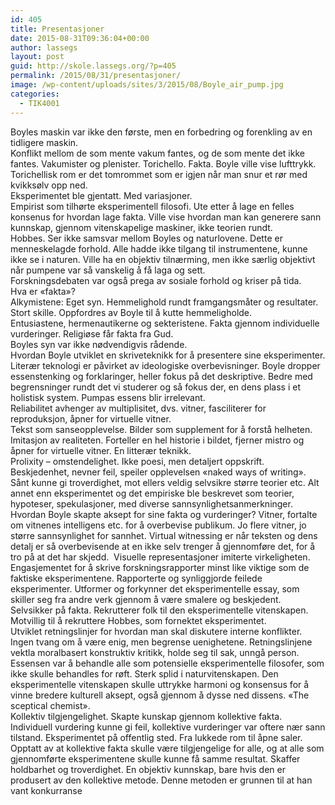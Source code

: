 ```yaml
---
id: 405
title: Presentasjoner
date: 2015-08-31T09:36:04+00:00
author: lassegs
layout: post
guid: http://skole.lassegs.org/?p=405
permalink: /2015/08/31/presentasjoner/
image: /wp-content/uploads/sites/3/2015/08/Boyle_air_pump.jpg
categories:
  - TIK4001
---
```

<div>
  Boyles maskin var ikke den første, men en forbedring og forenkling av en tidligere maskin.
</div>

<div>
</div>

<div>
  Konflikt mellom de som mente vakum fantes, og de som mente det ikke fantes. Vakumister og plenister. Torichello. Fakta. Boyle ville vise lufttrykk. Torichellisk rom er det tomrommet som er igjen når man snur et rør med kvikksølv opp ned.
</div>

<div>
  Eksperimentet ble gjentatt. Med variasjoner.
</div>

<div>
</div>

<div>
  Empirist som tilhørte eksperimentell filosofi. Ute etter å lage en felles konsenus for hvordan lage fakta. Ville vise hvordan man kan generere sann kunnskap, gjennom vitenskapelige maskiner, ikke teorien rundt.
</div>

<div>
</div>

<div>
  Hobbes. Ser ikke samsvar mellom Boyles og naturlovene. Dette er menneskelagde forhold. Alle hadde ikke tilgang til instrumentene, kunne ikke se i naturen. Ville ha en objektiv tilnærming, men ikke særlig objektivt når pumpene var så vanskelig å få laga og sett.
</div>

<div>
  Forskningsdebaten var også prega av sosiale forhold og kriser på tida.
</div>

<div>
</div>

<div>
  Hva er &laquo;fakta&raquo;?
</div>

<div>
  Alkymistene: Eget syn. Hemmelighold rundt framgangsmåter og resultater. Stort skille. Oppfordres av Boyle til å kutte hemmeligholde.
</div>

<div>
  Entusiastene, hermenautikerne og sekteristene. Fakta gjennom individuelle vurderinger. Religiøse får fakta fra Gud.
</div>

<div>
</div>

<div>
  Boyles syn var ikke nødvendigvis rådende.
</div>

<div>
</div>

<div>
  Hvordan Boyle utviklet en skriveteknikk for å presentere sine eksperimenter.
</div>

<div>
  Literær teknologi er påvirket av ideologiske overbevisninger. Boyle dropper essenstenking og forklaringer, heller fokus på det deskriptive. Bedre med begrensninger rundt det vi studerer og så fokus der, en dens plass i et holistisk system. Pumpas essens blir irrelevant.
</div>

<div>
  Reliabilitet avhenger av multiplisitet, dvs. vitner, fasciliterer for reproduksjon, åpner for virtuelle vitner.
</div>

<div>
  Tekst som sanseopplevelse. Bilder som supplement for å forstå helheten. Imitasjon av realiteten. Forteller en hel historie i bildet, fjerner mistro og åpner for virtuelle vitner. En litterær teknikk.
</div>

<div>
  Prolixity &#8211; omstendelighet. Ikke poesi, men detaljert oppskrift. Beskjedenhet, nevner feil, speiler opplevelsen &laquo;naked ways of writing&raquo;. Sånt kunne gi troverdighet, mot ellers veldig selvsikre større teorier etc. Alt annet enn eksperimentet og det empiriske ble beskrevet som teorier, hypoteser, spekulasjoner, med diverse sannsynlighetsanmerkninger.
</div>

<div>
</div>

<div>
  Hvordan Boyle skapte aksept for sine fakta og vurderinger? Vitner, fortalte om vitnenes intelligens etc. for å overbevise publikum. Jo flere vitner, jo større sannsynlighet for sannhet. Virtual witnessing er når teksten og dens detalj er så overbevisende at en ikke selv trenger å gjennomføre det, for å tro på at det har skjedd.  Visuelle representasjoner imiterte virkeligheten. Engasjementet for å skrive forskningsrapporter minst like viktige som de faktiske eksperimentene. Rapporterte og synliggjorde feilede eksperimenter. Utformer og forkynner det eksperimentelle essay, som skiller seg fra andre verk gjennom å være smalere og beskjedent. Selvsikker på fakta. Rekrutterer folk til den eksperimentelle vitenskapen.
</div>

<div>
</div>

<div>
  Motvillig til å rekruttere Hobbes, som fornektet eksperimentet.
</div>

<div>
  Utviklet retningslinjer for hvordan man skal diskutere interne konflikter. Ingen tvang om å være enig, men begrense uenighetene. Retningslinjene vektla moralbasert konstruktiv kritikk, holde seg til sak, unngå person. Essensen var å behandle alle som potensielle eksperimentelle filosofer, som ikke skulle behandles for røft. Sterk splid i naturvitenskapen. Den eksperimentelle vitenskapen skulle uttrykke harmoni og konsensus for å vinne bredere kulturell aksept, også gjennom å dysse ned dissens. &laquo;The sceptical chemist&raquo;.
</div>

<div>
</div>

<div>
  Kollektiv tilgjengelighet. Skapte kunskap gjennom kollektive fakta. Individuell vurdering kunne gi feil, kollektive vurderinger var oftere nær sann tilstand. Eksperimentet på offentlig sted. Fra lukkede rom til åpne saler. Opptatt av at kollektive fakta skulle være tilgjengelige for alle, og at alle som gjennomførte eksperimentene skulle kunne få samme resultat. Skaffer holdbarhet og troverdighet. En objektiv kunnskap, bare hvis den er produsert av den kollektive metode. Denne metoden er grunnen til at han vant konkurranse
</div>